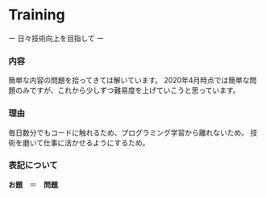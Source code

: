# Training
ー 日々技術向上を目指して ー

### 内容
簡単な内容の問題を拾ってきては解いています。
2020年4月時点では簡単な問題のみですが、これから少しずつ難易度を上げていこうと思っています。

### 理由
毎日数分でもコードに触れるため、プログラミング学習から離れないため。
技術を磨いて仕事に活かせるようにするため。

### 表記について 
**お題**　＝　**問題**
